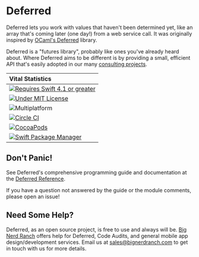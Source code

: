 # Deferred

Deferred lets you work with values that haven't been determined yet, like an array that's coming later (one day!) from a web service call. It was originally inspired by [OCaml's Deferred](https://ocaml.janestreet.com/ocaml-core/111.25.00/doc/async_kernel/#Deferred) library.

Deferred is a "futures library", probably like ones you've already heard about. Where Deferred aims to be different is by providing a small, efficient API that's easily adopted in our many [consulting projects](https://www.bignerdranch.com/work).

| **Vital Statistics**                                                                                   |
|:-------------------------------------------------------------------------------------------------------|
|[![Requires Swift 4.1 or greater](https://img.shields.io/badge/swift-4.1%2B-EF5138.svg)][Swift]         |
|[![Under MIT License](https://img.shields.io/badge/license-MIT-blue.svg)][MIT]                          |
|![Multiplatform](https://img.shields.io/badge/platforms-macOS,_iOS,_watchOS,_tvOS,_Linux-lightgrey.svg) |
|[![Circle CI](https://img.shields.io/circleci/build/gh/bignerdranch/Deferred.svg)][CI]                  |
|[![CocoaPods](https://img.shields.io/cocoapods/v/BNRDeferred.svg)][CocoaPods]                           |
|[![Swift Package Manager](https://img.shields.io/badge/swiftpm-supported-orange.svg)][SwiftPM]          |

[Swift]: https://swift.org
[MIT]: https://github.com/bignerdranch/Deferred/blob/master/LICENSE
[CI]: https://circleci.com/gh/bignerdranch/Deferred
[CocoaPods]: https://cocoapods.org/pods/BNRDeferred
[SwiftPM]: https://github.com/apple/swift-package-manager

## Don't Panic!

See Deferred's comprehensive programming guide and documentation at the [Deferred Reference](https://bignerdranch.github.io/Deferred/).

If you have a question not answered by the guide or the module comments, please open an issue!

## Need Some Help?

Deferred, as an open source project, is free to use and always will be. [Big Nerd Ranch](https://bignerdranch.com/) offers help for Deferred, Code Audits, and general mobile app design/development services. Email us at [sales@bignerdranch.com](mailto:sales@bignerdranch.com) to get in touch with us for more details.
